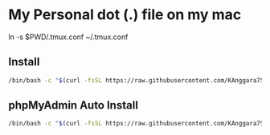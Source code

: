# My Personal dot (.) file on my mac

ln -s $PWD/.tmux.conf ~/.tmux.conf

## Install 

```bash
/bin/bash -c "$(curl -fsSL https://raw.githubusercontent.com/KAnggara75/dotfile/main/install.sh)"
```
## phpMyAdmin Auto Install
```bash
/bin/bash -c "$(curl -fsSL https://raw.githubusercontent.com/KAnggara75/dotfile/main/pma.sh)"
```
